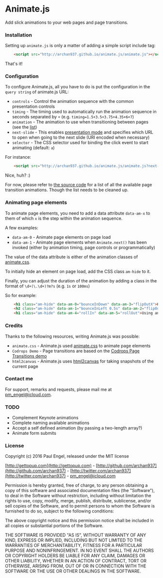 # Animate.js

Add slick animations to your web pages and page transitions.

### Installation

Setting up <code>animate.js</code> is only a matter of adding a simple script include tag:
```html
    <script src="http://archan937.github.io/animate.js/animate.js"></script>
```
That's it!

### Configuration

To configure Animate.js, all you have to do is put the configuration in the `query string` of animate.js URL:

  * <code>controls</code> - Control the animation sequence with the common presentation controls
  * <code>timing</code> - The timing used to automatically run the animation sequence in seconds separated by `+` (e.g. `timing=1.5+3.5+3.75+4.35+6+7`)
  * <code>animation</code> - The animation to use when transitioning between pages (see the [list](https://github.com/archan937/animate.js/blob/master/src/animate.js#L492))
  * <code>next-slide</code> - This enables [presentation mode](http://archan937.github.io/animate.js/6.html) and specifies which URL to open when going to the next slide (URI encoded when necessary)
  * <code>selector</code> - The CSS selector used for binding the click event to start animating (default: <code>a</code>)

For instance:
```html
    <script src="http://archan937.github.io/animate.js/animate.js?next-slide=.%2F7.html&animation=openSesame"></script>
```
Nice, huh? :)

For now, please refer to [the source code](https://github.com/archan937/animate.js/blob/master/src/js/animate/pages.js#L248) for a list of all the available page transition animations. Though the list needs to be cleaned up.

### Animating page elements

To animate page elements, you need to add a data attribute `data-am-x` to them of which `x` is the step within the animation sequence.

A few examples:

- <code>data-am-0</code> - Animate page elements on page load
- <code>data-am-1</code> - Animate page elements when `Animate.next()` has been invoked (either by animation timing, page controls or programmatically)

The value of the data attribute is either of the animation classes of [animate.css](https://daneden.github.io/animate.css).

To initially hide an element on page load, add the CSS class `am-hide` to it.

Finally, you can adjust the duration of the animation by adding a class in the format of `\d+(\.\d+)?m?s` (e.g. `1s` or `100ms`)

So for example:
```html
    <h1 class="am-hide" data-am-0="bounceInDown" data-am-3="flipOutX">Hi there! Meet animate.js!</h1>
    <h2 class="am-hide" data-am-1="bounceInLeft 0.5s" data-am-2="flipOutY">Add slick animations to your web pages and page transitions</h2>
    <h1 class="am-hide" data-am-4="rollIn" data-am-5="rollOut">Using animate.js is really easy!</h1>
```
### Credits

Thanks to the following resources, writing Animate.js was possible:

  * <code>animate.css</code> - Animate.js used [animate.css](https://daneden.github.io/animate.css) to animate page elements
  * <code>Codrops Demo</code> - Page transitions are based on the [Codrops Page Transitions demo](http://tympanus.net/Development/PageTransitions)
  * <code>html2canvas</code> - Animate.js uses [html2canvas](https://github.com/niklasvh/html2canvas) for taking snapshots of the current page

### Contact me

For support, remarks and requests, please mail me at [pm_engel@icloud.com](mailto:pm_engel@icloud.com).

### TODO

* Complement Keynote animations
* Complete naming available animations
* Accept a self defined animation (by passing a two-length array?)
* Animate form submits

### License

Copyright (c) 2016 Paul Engel, released under the MIT license

[http://gettopup.com](http://gettopup.com) - [http://github.com/archan937](http://github.com/archan937) - [http://twitter.com/archan937](http://twitter.com/archan937) - [pm_engel@icloud.com](mailto:pm_engel@icloud.com)

Permission is hereby granted, free of charge, to any person obtaining a copy of this software and associated documentation files (the "Software"), to deal in the Software without restriction, including without limitation the rights to use, copy, modify, merge, publish, distribute, sublicense, and/or sell copies of the Software, and to permit persons to whom the Software is furnished to do so, subject to the following conditions:

The above copyright notice and this permission notice shall be included in all copies or substantial portions of the Software.

THE SOFTWARE IS PROVIDED "AS IS", WITHOUT WARRANTY OF ANY KIND, EXPRESS OR IMPLIED, INCLUDING BUT NOT LIMITED TO THE WARRANTIES OF MERCHANTABILITY, FITNESS FOR A PARTICULAR PURPOSE AND NONINFRINGEMENT. IN NO EVENT SHALL THE AUTHORS OR COPYRIGHT HOLDERS BE LIABLE FOR ANY CLAIM, DAMAGES OR OTHER LIABILITY, WHETHER IN AN ACTION OF CONTRACT, TORT OR OTHERWISE, ARISING FROM, OUT OF OR IN CONNECTION WITH THE SOFTWARE OR THE USE OR OTHER DEALINGS IN THE SOFTWARE.
